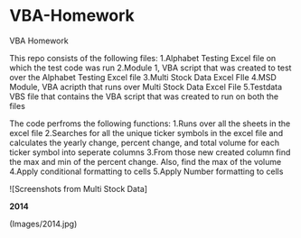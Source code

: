 # VBA-Homework
VBA Homework

This repo consists of the following files:
    1.Alphabet Testing Excel file on which the test code was run
    2.Module 1, VBA script that was created to test over the Alphabet Testing Excel file
    3.Multi Stock Data Excel FIle
    4.MSD Module, VBA acripth that runs over Multi Stock Data Excel File
    5.Testdata VBS file that contains the VBA script that was created to run on both the files

The code perfroms the following functions:
    1.Runs over all the sheets in the excel file
    2.Searches for all the unique ticker symbols in the excel file and calculates the yearly change, percent change, and total volume for each ticker symbol into seperate columns
    3.From those new created column find the max and min of the percent change. Also, find the max of the volume
    4.Apply conditional formatting to cells
    5.Apply Number formatting to cells

![Screenshots from Multi Stock Data]

**2014**

(Images/2014.jpg)
